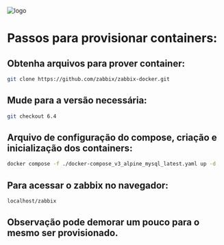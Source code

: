 ![logo](https://assets.zabbix.com/img/logo/zabbix_logo_500x131.png)

# Passos para provisionar containers:

## Obtenha arquivos para prover container:
```bash
git clone https://github.com/zabbix/zabbix-docker.git
```
## Mude para a versão necessária:
```bash
git checkout 6.4
```

## Arquivo de configuração do compose, criação e inicialização dos containers:
```bash
docker compose -f ./docker-compose_v3_alpine_mysql_latest.yaml up -d
```

## Para acessar o zabbix no navegador:
```bash
localhost/zabbix
```
## Observação pode demorar um pouco para o mesmo ser provisionado.